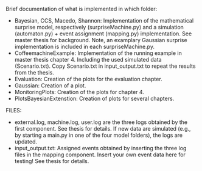 Brief documentation of what is implemented in which folder:

- Bayesian, CCS, Macedo, Shannon: Implementation of the mathematical surprise model, respectively (surpriseMachine.py) and a simulation (automaton.py) + event assignment (mapping.py) implementation. See master thesis for background. Note, an examplary Gaussian surprise implementation is included in each surpriseMachine.py.
- CoffeemachineExample: Implementation of the running example in master thesis chapter 4. Including the used simulated data (Scenario.txt). Copy Scenario.txt in input_output.txt to repeat the results from the thesis. 
- Evaluation: Creation of the plots for the evaluation chapter.
- Gaussian: Creation of a plot.
- MonitoringPlots: Creation of the plots for chapter 4.
- PlotsBayesianExtenstion: Creation of plots for several chapters.

FILES:
- external.log, machine.log, user.log are the three logs obtained by the first component. See thesis for details. If new data are simulated (e.g., by starting a main.py in one of the four model folders), the logs are updated.
- input_output.txt: Assigned events obtained by inserting the three log files in the mapping component. Insert your own event data here for testing! See thesis for details.